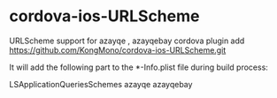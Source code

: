 # cordova-ios-URLScheme
URLScheme support for azayqe , azayqebay
cordova plugin add https://github.com/KongMono/cordova-ios-URLScheme.git

It will add the following part to the *-Info.plist file during build process:

<key>LSApplicationQueriesSchemes</key>
<array>
 <string>azayqe</string>
 <string>azayqebay</string>
</array> 
